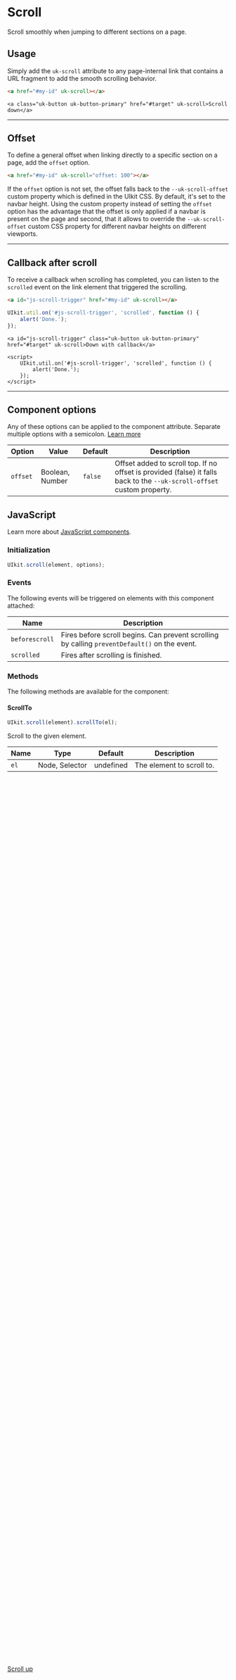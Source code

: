# Scroll

<p class="uk-text-lead">Scroll smoothly when jumping to different sections on a page.</p>

## Usage

Simply add the `uk-scroll` attribute to any page-internal link that contains a URL fragment to add the smooth scrolling behavior.

```html
<a href="#my-id" uk-scroll></a>
```

```example
<a class="uk-button uk-button-primary" href="#target" uk-scroll>Scroll down</a>
```

***

## Offset

To define a general offset when linking directly to a specific section on a page, add the `offset` option.

```html
<a href="#my-id" uk-scroll="offset: 100"></a>
```

If the `offset` option is not set, the offset falls back to the `--uk-scroll-offset` custom property which is defined in the UIkit CSS. By default, it's set to the navbar height. Using the custom property instead of setting the `offset` option has the advantage that the offset is only applied if a navbar is present on the page and second, that it allows to override the `--uk-scroll-offset` custom CSS property for different navbar heights on different viewports. 

***

## Callback after scroll

To receive a callback when scrolling has completed, you can listen to the `scrolled` event on the link element that triggered the scrolling.

```html
<a id="js-scroll-trigger" href="#my-id" uk-scroll></a>
```

```js
UIkit.util.on('#js-scroll-trigger', 'scrolled', function () {
    alert('Done.');
});
```

```example
<a id="js-scroll-trigger" class="uk-button uk-button-primary" href="#target" uk-scroll>Down with callback</a>

<script>
    UIkit.util.on('#js-scroll-trigger', 'scrolled', function () {
        alert('Done.');
    });
</script>
```

***

## Component options

Any of these options can be applied to the component attribute. Separate multiple options with a semicolon. [Learn more](javascript.md#component-configuration)

| Option   | Value          | Default | Description                                                                                                             |
|----------|----------------|---------|-------------------------------------------------------------------------------------------------------------------------|
| `offset` | Boolean, Number | `false` | Offset added to scroll top. If no offset is provided (false) it falls back to the `--uk-scroll-offset` custom property. |

## JavaScript

Learn more about [JavaScript components](javascript.md#programmatic-use).

### Initialization

```js
UIkit.scroll(element, options);
```

### Events

The following events will be triggered on elements with this component attached:

| Name           | Description                                                                                   |
|----------------|-----------------------------------------------------------------------------------------------|
| `beforescroll` | Fires before scroll begins. Can prevent scrolling by calling `preventDefault()` on the event. |
| `scrolled`     | Fires after scrolling is finished.                                                            |

### Methods

The following methods are available for the component:

#### ScrollTo

```js
UIkit.scroll(element).scrollTo(el);
```

Scroll to the given element.

| Name | Type           | Default   | Description               |
|------|----------------|-----------|---------------------------|
| `el` | Node, Selector | undefined | The element to scroll to. |

<div style="height: 2000px;"></div>

<a id="target" class="uk-button uk-button-primary" href uk-scroll>Scroll up</a>
